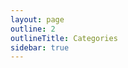 ```yaml
---
layout: page
outline: 2
outlineTitle: Categories
sidebar: true
---
```


<script setup>
import { data } from './index.data.ts'
import IconsOverview from '../.vitepress/components/IconsOverview.vue'
import PageContainer from '../.vitepress/components/PageContainer.vue'

const { categories, icons } = data
</script>

<PageContainer>
  <IconsOverview :icons="icons" />
</PageContainer>
